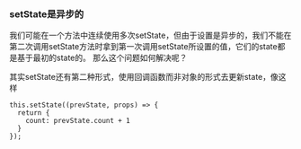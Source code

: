
### setState是异步的

我们可能在一个方法中连续使用多次setState，但由于设置是异步的，我们不能在第二次调用setState方法时拿到第一次调用setState所设置的值，它们的state都是基于最初的state的。
那么这个问题如何解决呢？

其实setState还有第二种形式，使用回调函数而非对象的形式去更新state，像这样

```
this.setState((prevState, props) => {
  return {
    count: prevState.count + 1
  }
});
```

